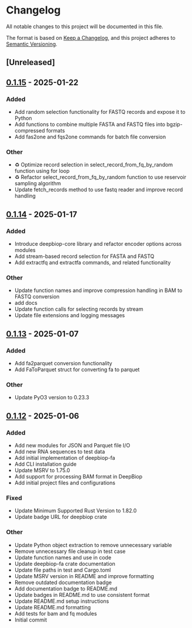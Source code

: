 # Changelog

All notable changes to this project will be documented in this file.

The format is based on [Keep a Changelog](https://keepachangelog.com/en/1.0.0/),
and this project adheres to [Semantic Versioning](https://semver.org/spec/v2.0.0.html).

## [Unreleased]

## [0.1.15](https://github.com/cauliyang/DeepBioP/compare/deepbiop-fa-v0.1.14...deepbiop-fa-v0.1.15) - 2025-01-22

### Added

- Add random selection functionality for FASTQ records and expose it to Python
- Add functions to combine multiple FASTA and FASTQ files into bgzip-compressed formats
- Add fas2one and fqs2one commands for batch file conversion

### Other

- ♻️ Optimize record selection in select_record_from_fq_by_random function using for loop
- ♻️ Refactor select_record_from_fq_by_random function to use reservoir sampling algorithm
- Update fetch_records method to use fastq reader and improve record handling

## [0.1.14](https://github.com/cauliyang/DeepBioP/compare/deepbiop-fa-v0.1.13...deepbiop-fa-v0.1.14) - 2025-01-17

### Added

- Introduce deepbiop-core library and refactor encoder options across modules
- Add stream-based record selection for FASTA and FASTQ
- Add extractfq and extractfa commands, and related functionality

### Other

- Update function names and improve compression handling in BAM to FASTQ conversion
- add docs
- Update function calls for selecting records by stream
- Update file extensions and logging messages

## [0.1.13](https://github.com/cauliyang/DeepBioP/compare/deepbiop-fa-v0.1.12...deepbiop-fa-v0.1.13) - 2025-01-07

### Added

- Add fa2parquet conversion functionality
- Add FaToParquet struct for converting fa to parquet

### Other

- Update PyO3 version to 0.23.3

## [0.1.12](https://github.com/cauliyang/DeepBioP/compare/deepbiop-fa-v0.1.11...deepbiop-fa-v0.1.12) - 2025-01-06

### Added

- Add new modules for JSON and Parquet file I/O
- Add new RNA sequences to test data
- Add initial implementation of deepbiop-fa
- Add CLI installation guide
- Update MSRV to 1.75.0
- Add support for processing BAM format in DeepBiop
- Add initial project files and configurations

### Fixed

- Update Minimum Supported Rust Version to 1.82.0
- Update badge URL for deepbiop crate

### Other

- Update Python object extraction to remove unnecessary variable
- Remove unnecessary file cleanup in test case
- Update function names and use in code
- Update deepbiop-fa crate documentation
- Update file paths in test and Cargo.toml
- Update MSRV version in README and improve formatting
- Remove outdated documentation badge
- Add documentation badge to README.md
- Update badges in README.md to use consistent format
- Update README.md setup instructions
- Update README.md formatting
- Add tests for bam and fq modules
- Initial commit
